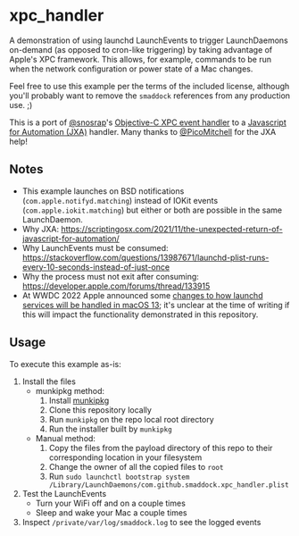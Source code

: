 # xpc_handler

A demonstration of using launchd LaunchEvents to trigger LaunchDaemons on-demand (as opposed to cron-like triggering) by taking advantage of Apple's XPC framework. This allows, for example, commands to be run when the network configuration or power state of a Mac changes.

Feel free to use this example per the terms of the included license, although you'll probably want to remove the `smaddock` references from any production use. ;)

This is a port of [@snosrap](https://github.com/snosrap)'s [Objective-C XPC event handler](https://github.com/snosrap/xpc_set_event_stream_handler) to a [Javascript for Automation (JXA)](https://developer.apple.com/library/archive/releasenotes/InterapplicationCommunication/RN-JavaScriptForAutomation/Articles/Introduction.html) handler. Many thanks to [@PicoMitchell](https://github.com/PicoMitchell) for the JXA help!

## Notes

- This example launches on BSD notifications (`com.apple.notifyd.matching`) instead of IOKit events (`com.apple.iokit.matching`) but either or both are possible in the same LaunchDaemon.
- Why JXA: https://scriptingosx.com/2021/11/the-unexpected-return-of-javascript-for-automation/
- Why LaunchEvents must be consumed: https://stackoverflow.com/questions/13987671/launchd-plist-runs-every-10-seconds-instead-of-just-once
- Why the process must not exit after consuming: https://developer.apple.com/forums/thread/133915
- At WWDC 2022 Apple announced some [changes to how launchd services will be handled in macOS 13](https://developer.apple.com/documentation/servicemanagement/updating_helper_executables_from_earlier_versions_of_macos); it's unclear at the time of writing if this will impact the functionality demonstrated in this repository.

## Usage

To execute this example as-is:

1. Install the files
    - munkipkg method:
        1. Install [munkipkg](https://github.com/munki/munki-pkg)
        1. Clone this repository locally
        1. Run `munkipkg` on the repo local root directory
        1. Run the installer built by `munkipkg`
    - Manual method:
        1. Copy the files from the payload directory of this repo to their corresponding location in your filesystem
        1. Change the owner of all the copied files to `root`
        1. Run `sudo launchctl bootstrap system /Library/LaunchDaemons/com.github.smaddock.xpc_handler.plist`
1. Test the LaunchEvents
    - Turn your WiFi off and on a couple times
    - Sleep and wake your Mac a couple times
1. Inspect `/private/var/log/smaddock.log` to see the logged events
